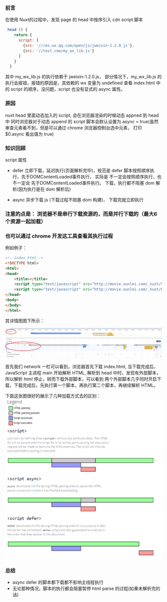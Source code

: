 ### 前言

在使用 Nuxt的过程中，发现 page 的 head 中按序引入 cdn script 脚本

```javascript
 head () {
    return {
      script: [
        {src: '//res.wx.qq.com/open/js/jweixin-1.2.0.js'},
        {src: '//test.com/my_wx_lib.js'}
      ]
    }    
  }
```
其中 my_wx_lib.js 的执行依赖于 jweixin-1.2.0.js， 部分情况下，my_wx_lib.js 的执行会报错，报错的原因是，其依赖的 wx 变量为 undefined
查看 index.html 中的 script 的顺序，没问题，script 也没有显式的 async 属性。


### 原因
nuxt head 里面动态加入的 script, 会在浏览器渲染的时候动态 appned 到 head 中
同时浏览器对于动态 append 的 script 脚本会默认设置为 async = true(虽然审查元素看不到，但是可以通过 chrome 浏览器控制台选中元素， 打印 $0.async 看出值为 true)


### 知识回顾
script 属性
- defer
立即下载，延迟执行(页面解析完毕)，规范是 defer 脚本按照顺序执行，先于DOMContentLoaded事件执行， 实际是 不一定会按照顺序执行，也不一定会 先于DOMContentLoaded事件执行。
下载，执行都不阻塞 dom 解析(因为执行是在 dom 解析后)

- async
异步下载 js (下载过程不阻塞 dom 构建)， 下载完就立即执行

### 注意的点是： 浏览器不是串行下载资源的，而是并行下载的（最大6个资源一起加载）


### 也可以通过 chrome 开发这工具查看其执行过程
例如例子：  
```html
<!--index.html-->
<!DOCTYPE html>
<html>
<head>
	<title></title>
	<script type="text/javascript" src="http://movie.xunlei.com/_nuxt/564158f8ec2bf8fbad3b.js"></script>
	<script type="text/javascript" src="http://movie.xunlei.com/_nuxt/6fd73fb9a7e9c5a34625.js"></script>
</head>
<body>
</body>
</html>
```
其详情图图下所示：  

![](./images/script-load.png)  

首先我们 network 一栏可以看到，浏览器首先下载 index.html, 当下载完成后，JavaScript 主进程 main 开始解析 HTML, 解析到 head 中时，发现有外部脚本，所以解析 html 停止，转而下载外部脚本，可以看到
两个外部脚本几乎同时开启下载，下载完成后，先执行第一个脚本，再执行第二个脚本，再继续解析 HTML。  



下面这张图很好的展示了几种加载方式去的区别：
![](./images/load.png)

### 总结
- async defer 的脚本都下载都不影响主线程执行
- 无论那种情况，脚本的执行都会阻塞暂停 html parse 的过程(如果未解析完的话)

